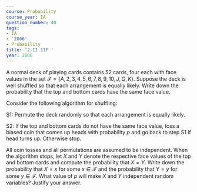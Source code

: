 ```yaml
---
course: Probability
course_year: IA
question_number: 40
tags:
- IA
- '2006'
- Probability
title: '2.II.11F '
year: 2006
---
```



A normal deck of playing cards contains 52 cards, four each with face values in the set $\mathcal{F}=\{A, 2,3,4,5,6,7,8,9,10, J, Q, K\}$. Suppose the deck is well shuffled so that each arrangement is equally likely. Write down the probability that the top and bottom cards have the same face value.

Consider the following algorithm for shuffling:

S1: Permute the deck randomly so that each arrangement is equally likely.

S2: If the top and bottom cards do not have the same face value, toss a biased coin that comes up heads with probability $p$ and go back to step $\mathrm{S} 1$ if head turns up. Otherwise stop.

All coin tosses and all permutations are assumed to be independent. When the algorithm stops, let $X$ and $Y$ denote the respective face values of the top and bottom cards and compute the probability that $X=Y$. Write down the probability that $X=x$ for some $x \in \mathcal{F}$ and the probability that $Y=y$ for some $y \in \mathcal{F}$. What value of $p$ will make $X$ and $Y$ independent random variables? Justify your answer.